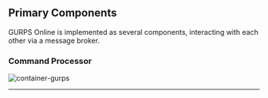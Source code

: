 ## Primary Components
GURPS Online is implemented as several components, interacting with each other via a message broker.

### Command Processor


![container-gurps](embed:container-gurps)

---